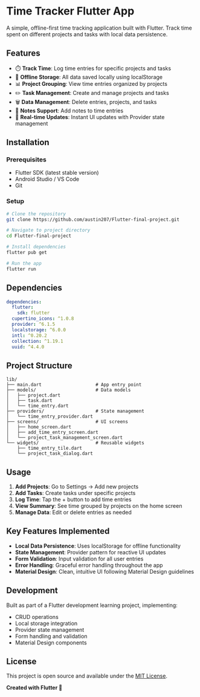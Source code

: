 # Time Tracker Flutter App

A simple, offline-first time tracking application built with Flutter. Track time spent on different projects and tasks with local data persistence.

## Features

- ⏱️ **Track Time**: Log time entries for specific projects and tasks
- 📱 **Offline Storage**: All data saved locally using localStorage
- 📊 **Project Grouping**: View time entries organized by projects
- ✏️ **Task Management**: Create and manage projects and tasks
- 🗑️ **Data Management**: Delete entries, projects, and tasks
- 📝 **Notes Support**: Add notes to time entries
- 🔄 **Real-time Updates**: Instant UI updates with Provider state management

## Installation

### Prerequisites
- Flutter SDK (latest stable version)
- Android Studio / VS Code
- Git

### Setup
```bash
# Clone the repository
git clone https://github.com/austin207/Flutter-final-project.git

# Navigate to project directory
cd Flutter-final-project

# Install dependencies
flutter pub get

# Run the app
flutter run
```

## Dependencies

```yaml
dependencies:
  flutter:
    sdk: flutter
  cupertino_icons: ^1.0.8
  provider: ^6.1.5
  localstorage: ^6.0.0
  intl: ^0.20.2
  collection: ^1.19.1
  uuid: ^4.4.0
```

## Project Structure

```
lib/
├── main.dart                    # App entry point
├── models/                      # Data models
│   ├── project.dart
│   ├── task.dart
│   └── time_entry.dart
├── providers/                   # State management
│   └── time_entry_provider.dart
├── screens/                     # UI screens
│   ├── home_screen.dart
│   ├── add_time_entry_screen.dart
│   └── project_task_management_screen.dart
└── widgets/                     # Reusable widgets
    ├── time_entry_tile.dart
    └── project_task_dialog.dart
```

## Usage

1. **Add Projects**: Go to Settings → Add new projects
2. **Add Tasks**: Create tasks under specific projects
3. **Log Time**: Tap the + button to add time entries
4. **View Summary**: See time grouped by projects on the home screen
5. **Manage Data**: Edit or delete entries as needed

## Key Features Implemented

- **Local Data Persistence**: Uses localStorage for offline functionality
- **State Management**: Provider pattern for reactive UI updates
- **Form Validation**: Input validation for all user entries
- **Error Handling**: Graceful error handling throughout the app
- **Material Design**: Clean, intuitive UI following Material Design guidelines

## Development

Built as part of a Flutter development learning project, implementing:
- CRUD operations
- Local storage integration
- Provider state management
- Form handling and validation
- Material Design components

## License

This project is open source and available under the [MIT License](LICENSE).

**Created with Flutter 💙**